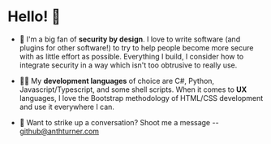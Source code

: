 # Hello! 👋

- 💖 I'm a big fan of **security by design**. I love to write software (and plugins for other software!) to try to help people become more secure with as little effort as possible. Everything I build, I consider how to integrate security in a way which isn't too obtrusive to really use.

- 🧑‍💻 My **development languages** of choice are C#, Python, Javascript/Typescript, and some shell scripts. When it comes to **UX** languages, I love the Bootstrap methodology of HTML/CSS development and use it everywhere I can.

- 💬 Want to strike up a conversation? Shoot me a message -- github@anthturner.com
